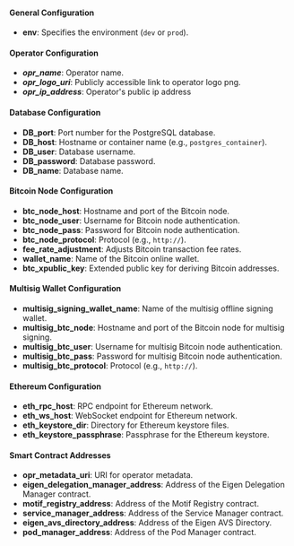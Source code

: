 #### General Configuration
- **env**: Specifies the environment (`dev` or `prod`).

#### Operator Configuration
- ***opr_name***: Operator name.
- ***opr_logo_uri***: Publicly accessible link to operator logo png.
- ***opr_ip_address***: Operator's public ip address 

#### Database Configuration
- **DB_port**: Port number for the PostgreSQL database.
- **DB_host**: Hostname or container name (e.g., `postgres_container`).
- **DB_user**: Database username.
- **DB_password**: Database password.
- **DB_name**: Database name.

#### Bitcoin Node Configuration
- **btc_node_host**: Hostname and port of the Bitcoin node.
- **btc_node_user**: Username for Bitcoin node authentication.
- **btc_node_pass**: Password for Bitcoin node authentication.
- **btc_node_protocol**: Protocol (e.g., `http://`).
- **fee_rate_adjustment**: Adjusts Bitcoin transaction fee rates.
- **wallet_name**: Name of the Bitcoin online wallet.
- **btc_xpublic_key**: Extended public key for deriving Bitcoin addresses.

#### Multisig Wallet Configuration
- **multisig_signing_wallet_name**: Name of the multisig offline signing wallet.
- **multisig_btc_node**: Hostname and port of the Bitcoin node for multisig signing.
- **multisig_btc_user**: Username for multisig Bitcoin node authentication.
- **multisig_btc_pass**: Password for multisig Bitcoin node authentication.
- **multisig_btc_protocol**: Protocol (e.g., `http://`).

#### Ethereum Configuration
- **eth_rpc_host**: RPC endpoint for Ethereum network.
- **eth_ws_host**: WebSocket endpoint for Ethereum network.
- **eth_keystore_dir**: Directory for Ethereum keystore files.
- **eth_keystore_passphrase**: Passphrase for the Ethereum keystore.

#### Smart Contract Addresses
- **opr_metadata_uri**: URI for operator metadata.
- **eigen_delegation_manager_address**: Address of the Eigen Delegation Manager contract.
- **motif_registry_address**: Address of the Motif Registry contract.
- **service_manager_address**: Address of the Service Manager contract.
- **eigen_avs_directory_address**: Address of the Eigen AVS Directory.
- **pod_manager_address**: Address of the Pod Manager contract.